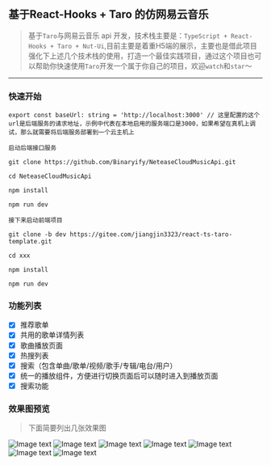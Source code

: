 ## 基于React-Hooks + Taro 的仿网易云音乐

> 基于`Taro`与网易云音乐 api 开发，技术栈主要是：`TypeScript + React-Hooks + Taro + Nut-Ui`,目前主要是着重H5端的展示，主要也是借此项目强化下上述几个技术栈的使用，打造一个最佳实践项目，通过这个项目也可以帮助你快速使用`Taro`开发一个属于你自己的项目，欢迎`watch`和`star`～

<hr/>

### 快速开始

```
export const baseUrl: string = 'http://localhost:3000' // 这里配置的这个url是后端服务的请求地址，示例中代表在本地启用的服务端口是3000，如果希望在真机上调试，那么就需要将后端服务部署到一个云主机上

```


```
启动后端接口服务

git clone https://github.com/Binaryify/NeteaseCloudMusicApi.git

cd NeteaseCloudMusicApi

npm install

npm run dev

接下来启动前端项目

git clone -b dev https://gitee.com/jiangjin3323/react-ts-taro-template.git

cd xxx

npm install

npm run dev

```

### 功能列表

- [x] 推荐歌单
- [x] 共用的歌单详情列表
- [x] 歌曲播放页面
- [x] 热搜列表
- [x] 搜索（包含单曲/歌单/视频/歌手/专辑/电台/用户）
- [x] 统一的播放组件，方便进行切换页面后可以随时进入到播放页面
- [x] 搜索功能

### 效果图预览

> 下面简要列出几张效果图

![Image text](https://gitee.com/jiangjin3323/react-ts-taro-template/blob/dev/src/static/effect/index.png)
![Image text](https://gitee.com/jiangjin3323/react-ts-taro-template/blob/dev/src/static/effect/hotSongList.png)
![Image text](https://gitee.com/jiangjin3323/react-ts-taro-template/blob/dev/src/static/effect/songList.png)
![Image text](https://gitee.com/jiangjin3323/react-ts-taro-template/blob/dev/src/static/effect/search_1.png)
![Image text](https://gitee.com/jiangjin3323/react-ts-taro-template/blob/dev/src/static/effect/search_2.png)
![Image text](https://gitee.com/jiangjin3323/react-ts-taro-template/blob/dev/src/static/effect/search_3.png)
![Image text](https://gitee.com/jiangjin3323/react-ts-taro-template/blob/dev/src/static/effect/songDetail.png)

